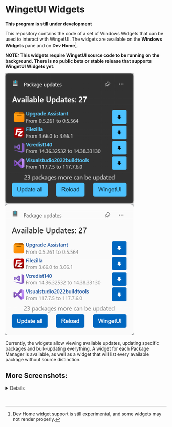# WingetUI Widgets
**This program is still under development**

This repository contains the code of a set of Windows Widgets that can be used to interact with WingetUI. The widgets are available on the **Windows Widgets** pane and on **Dev Home**[^1].

**NOTE: This widgets require WingetUI source code to be running on the background. There is no public beta or stable release that supports WingetUI Widgets yet.**

<img src="WingetUI Widget Provider/Widget Provider Package/Images/WidgetCovers/all_dark.png" width=400px></img>
<img src="WingetUI Widget Provider/Widget Provider Package/Images/WidgetCovers/all_light.png" width=400px></img>

Currently, the widgets allow viewing available updates, updating specific packages and bulk-updating everything. A widget for each Package Manager is available, as well as a widget that will list every available package without source distinction.

## More Screenshots:
<details>
<img src="WingetUI Widget Provider/Widget Provider Package/Images/WidgetCovers/winget_dark.png" width=400px></img>
<img src="WingetUI Widget Provider/Widget Provider Package/Images/WidgetCovers/winget_light.png" width=400px></img>

<img src="WingetUI Widget Provider/Widget Provider Package/Images/WidgetCovers/scoop_dark.png" width=400px></img>
<img src="WingetUI Widget Provider/Widget Provider Package/Images/WidgetCovers/scoop_light.png" width=400px></img>

<img src="WingetUI Widget Provider/Widget Provider Package/Images/WidgetCovers/choco_dark.png" width=400px></img>
<img src="WingetUI Widget Provider/Widget Provider Package/Images/WidgetCovers/choco_light.png" width=400px></img>

<img src="WingetUI Widget Provider/Widget Provider Package/Images/WidgetCovers/pip_dark.png" width=400px></img>
<img src="WingetUI Widget Provider/Widget Provider Package/Images/WidgetCovers/pip_light.png" width=400px></img>

<img src="WingetUI Widget Provider/Widget Provider Package/Images/WidgetCovers/npm_dark.png" width=400px></img>
<img src="WingetUI Widget Provider/Widget Provider Package/Images/WidgetCovers/npm_light.png" width=400px></img>

<img src="WingetUI Widget Provider/Widget Provider Package/Images/WidgetCovers/dotnet_dark.png" width=400px></img>
<img src="WingetUI Widget Provider/Widget Provider Package/Images/WidgetCovers/dotnet_light.png" width=400px></img>


</details>
<br><br>

[^1]: Dev Home widget support is still experimental, and some widgets may not render properly.
